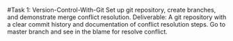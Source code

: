 #Task 1: Version-Control-With-Git
Set up git repository, create branches, and demonstrate merge conflict resolution.
Deliverable: A git repository with a clear commit history and documentation of conflict resolution steps.
Go to master branch and see in the blame for resolve conflict.
